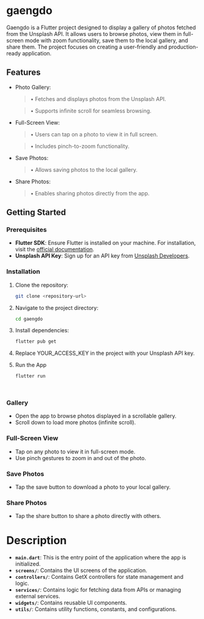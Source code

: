 # gaengdo

Gaengdo is a Flutter project designed to display a gallery of photos fetched from the Unsplash API. It allows users to browse photos, view them in full-screen mode with zoom functionality, save them to the local gallery, and share them. The project focuses on creating a user-friendly and production-ready application.

## Features

- Photo Gallery:

  > • Fetches and displays photos from the Unsplash API.

  > • Supports infinite scroll for seamless browsing.

- Full-Screen View:

  > • Users can tap on a photo to view it in full screen.

  > • Includes pinch-to-zoom functionality.

- Save Photos:

  > • Allows saving photos to the local gallery.

- Share Photos:

  > • Enables sharing photos directly from the app.
  

## Getting Started
### Prerequisites
- **Flutter SDK**: Ensure Flutter is installed on your machine. For installation, visit the [official documentation](https://docs.flutter.dev/get-started/install).
- **Unsplash API Key**: Sign up for an API key from [Unsplash Developers](https://unsplash.com/developers).
### Installation
1. Clone the repository:
   ```bash
   git clone <repository-url>
   
2. Navigate to the project directory:
   ```bash
   cd gaengdo

3. Install dependencies:
   ```bash
   flutter pub get

4. Replace YOUR_ACCESS_KEY in the project with your Unsplash API key.

5. Run the App
   ```bash
   flutter run

     

### Gallery
- Open the app to browse photos displayed in a scrollable gallery.
- Scroll down to load more photos (infinite scroll).

### Full-Screen View
- Tap on any photo to view it in full-screen mode.
- Use pinch gestures to zoom in and out of the photo.

### Save Photos
- Tap the save button to download a photo to your local gallery.

### Share Photos
- Tap the share button to share a photo directly with others.

# Description
- **`main.dart`**: This is the entry point of the application where the app is initialized.
- **`screens/`**: Contains the UI screens of the application.
- **`controllers/`**: Contains GetX controllers for state management and logic.
- **`services/`**: Contains logic for fetching data from APIs or managing external services.
- **`widgets/`**: Contains reusable UI components.
- **`utils/`**: Contains utility functions, constants, and configurations.
   
